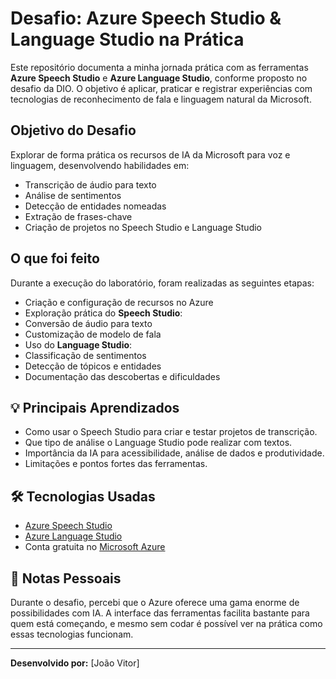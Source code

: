 # Desafio: Azure Speech Studio & Language Studio na Prática

Este repositório documenta a minha jornada prática com as ferramentas **Azure Speech Studio** e **Azure Language Studio**, conforme proposto no desafio da DIO. O objetivo é aplicar, praticar e registrar experiências com tecnologias de reconhecimento de fala e linguagem natural da Microsoft.

##  Objetivo do Desafio

Explorar de forma prática os recursos de IA da Microsoft para voz e linguagem, desenvolvendo habilidades em:

- Transcrição de áudio para texto
- Análise de sentimentos
- Detecção de entidades nomeadas
- Extração de frases-chave
- Criação de projetos no Speech Studio e Language Studio

##  O que foi feito

Durante a execução do laboratório, foram realizadas as seguintes etapas:

-  Criação e configuração de recursos no Azure
-  Exploração prática do **Speech Studio**:
  - Conversão de áudio para texto
  - Customização de modelo de fala
-  Uso do **Language Studio**:
  - Classificação de sentimentos
  - Detecção de tópicos e entidades
-  Documentação das descobertas e dificuldades

## 💡 Principais Aprendizados

- Como usar o Speech Studio para criar e testar projetos de transcrição.
- Que tipo de análise o Language Studio pode realizar com textos.
- Importância da IA para acessibilidade, análise de dados e produtividade.
- Limitações e pontos fortes das ferramentas.

## 🛠️ Tecnologias Usadas

- [Azure Speech Studio](https://speech.microsoft.com/)
- [Azure Language Studio](https://language.cognitive.azure.com/)
- Conta gratuita no [Microsoft Azure](https://portal.azure.com)

## 🧠 Notas Pessoais

Durante o desafio, percebi que o Azure oferece uma gama enorme de possibilidades com IA. A interface das ferramentas facilita bastante para quem está começando, e mesmo sem codar é possível ver na prática como essas tecnologias funcionam.

---

**Desenvolvido por:** [João Vitor] 
